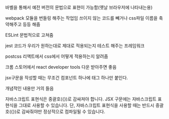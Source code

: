 바벨을 통해서 예전 버전의 문법으로 표현이 가능함(옛날 브라우저에 나타내는용)

webpack 모듈을 번들링 해주는 작업임
쓰이지 않는 코드를 빼거나 css파일 이름을 축약해주고 등등 해줌

ESLint 문법적으로 고쳐줌

jest 코드가 우리가 원하는대로 제대로 적용되는지 테스트 해주는 프레임워크

postcss 리액트에서 css에서 어떻게 적용하는지 알려줌

크롬 스토어에서
react developer tools 다운 받아주면 좋음

jsx구문을 작성할 때는 무조건 컴포넌트 하나에 태그 하나만 붙인다.

개념적인 내용만 거의 들음

자바스크립트 표현식은 중괄호({})로 감싸져야 합니다.
JSX 구문에는 자바스크립트 표현식을 그대로 사용할 수 있습니다. 단, 자바스크립트 표현식을 사용할 때는 반드시 중괄호({})로 감싸줘야만 정상적으로 컴파일될 수 있습니다.
